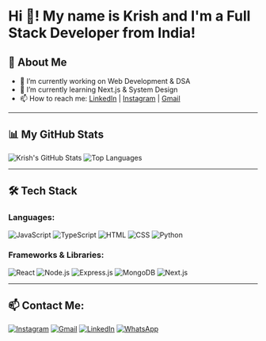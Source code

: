 # Hi 👋! My name is Krish and I'm a Full Stack Developer from India! 

## 🚀 About Me
- 🔭 I’m currently working on Web Development & DSA
- 🌱 I’m currently learning Next.js & System Design
- 📫 How to reach me: [LinkedIn](your-linkedin-url) | [Instagram](your-instagram-url) | [Gmail](mailto:your-email@gmail.com)

---

## 📊 My GitHub Stats
![Krish's GitHub Stats](https://github-readme-stats.vercel.app/api?username=your-github-username&show_icons=true&theme=radical)
![Top Languages](https://github-readme-stats.vercel.app/api/top-langs/?username=your-github-username&layout=compact&theme=radical)

---

## 🛠️ Tech Stack
### Languages:
![JavaScript](https://img.shields.io/badge/-JavaScript-F7DF1E?style=flat&logo=javascript&logoColor=black)
![TypeScript](https://img.shields.io/badge/-TypeScript-3178C6?style=flat&logo=typescript&logoColor=white)
![HTML](https://img.shields.io/badge/-HTML5-E34F26?style=flat&logo=html5&logoColor=white)
![CSS](https://img.shields.io/badge/-CSS3-1572B6?style=flat&logo=css3)
![Python](https://img.shields.io/badge/-Python-3776AB?style=flat&logo=python&logoColor=white)

### Frameworks & Libraries:
![React](https://img.shields.io/badge/-React-61DAFB?style=flat&logo=react&logoColor=black)
![Node.js](https://img.shields.io/badge/-Node.js-339933?style=flat&logo=node.js&logoColor=white)
![Express.js](https://img.shields.io/badge/-Express.js-000000?style=flat&logo=express&logoColor=white)
![MongoDB](https://img.shields.io/badge/-MongoDB-47A248?style=flat&logo=mongodb&logoColor=white)
![Next.js](https://img.shields.io/badge/-Next.js-000000?style=flat&logo=next.js&logoColor=white)

---

## 📫 Contact Me:
[![Instagram](https://img.shields.io/badge/-Instagram-E4405F?style=for-the-badge&logo=instagram&logoColor=white)](your-instagram-url)
[![Gmail](https://img.shields.io/badge/-Gmail-D14836?style=for-the-badge&logo=gmail&logoColor=white)](mailto:your-email@gmail.com)
[![LinkedIn](https://img.shields.io/badge/-LinkedIn-0077B5?style=for-the-badge&logo=linkedin&logoColor=white)](your-linkedin-url)
[![WhatsApp](https://img.shields.io/badge/-WhatsApp-25D366?style=for-the-badge&logo=whatsapp&logoColor=white)](your-whatsapp-url)
